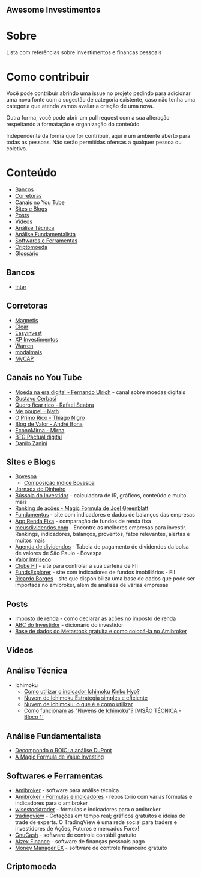 Awesome Investimentos
----

# Sobre

Lista com referências sobre investimentos e finanças pessoais

# Como contribuir

Você pode contribuir abrindo uma issue no projeto pedindo para adicionar uma nova fonte com a sugestão de categoria existente, caso não tenha uma categoria que atenda vamos avaliar a criação de uma nova.

Outra forma, você pode abrir um pull request com a sua alteração respeitando a formatação e organização do conteúdo.

Independente da forma que for contribuir, aqui é um ambiente aberto para todas as pessoas. Não serão permitidas ofensas a qualquer pessoa ou coletivo.

# Conteúdo
* [Bancos](#bancos)
* [Corretoras](#corretoras)
* [Canais no You Tube](canais-no-youtube)
* [Sites e Blogs](#sites-e-blogs)
* [Posts](#posts)
* [Videos](#videos)
* [Análise Técnica](#análise-técnica)
* [Análise Fundamentalista](#análise-fundamentalista)
* [Softwares e Ferramentas](#softwares-e-ferramentas)
* [Criptomoeda](#criptomoeda)
* [Glossário](GLOSSARIO.md)

## Bancos
* [Inter](https://www.bancointer.com.br/)

## Corretoras
* [Magnetis](https://magnetis.com.br/)
* [Clear](https://www.clear.com.br/site)
* [Easyinvest](https://www.easynvest.com.br/)
* [XP Investimentos](https://investimentos.xpi.com.br/#/passo/1)
* [Warren](https://oiwarren.com/)
* [modalmais](https://www.modalmais.com.br/)
* [MyCAP](https://www.mycap.com.br/home)

## Canais no You Tube
* [Moeda na era digital - Fernando Ulrich](https://www.youtube.com/channel/UCLJkh3QjHsLtK0LZFd28oGg) - canal sobre moedas digitais
* [Gustavo Cerbasi](https://www.youtube.com/channel/UC_mSfchV-fgpPy-vuwML8_A)
* [Quero ficar rico - Rafael Seabra](https://www.youtube.com/channel/UCaFy7I27Ht8hs6_kmZ8zWuw)
* [Me poupe! - Nath](https://www.youtube.com/channel/UC8mDF5mWNGE-Kpfcvnn0bUg)
* [O Primo Rico - Thiago Nigro](https://www.youtube.com/channel/UCT4nDeU5pv1XIGySbSK-GgA)
* [Blog de Valor - André Bona](https://www.youtube.com/user/andrelvbona)
* [EconoMirna - Mirna](https://www.youtube.com/channel/UCwLxXLLWEIJFHEeTMlYqHTA)
* [BTG Pactual digital](https://www.youtube.com/channel/UCE5Uu3nZlVbTur6xwhdoKhg)
* [Danilo Zanini](https://www.youtube.com/channel/UCyRlbA2gfOj5dxEdTYyt-6g)

## Sites e Blogs
* [Bovespa](http://www.b3.com.br/pt_br/)
  * [Composição índice Bovespa](http://www.bmfbovespa.com.br/pt_br/produtos/indices/indices-amplos/indice-ibovespa-ibovespa-composicao-da-carteira.htm)
* [Jornada do Dinheiro](http://jornadadodinheiro.com/)
* [Bússola do Investidor](https://www.bussoladoinvestidor.com.br/) - calculadora de IR, gráficos, conteúdo e muito mais
* [Ranking de ações - Magic Formula de Joel Greenblatt](http://barganhasdabolsa.blogspot.com/p/ranking-de-acoes.html)
* [Fundamentus](http://www.fundamentus.com.br/) - site com indicadores e dados de balanços das empresas
* [App Renda Fixa](https://apprendafixa.com.br/app/indicadores) - comparação de fundos de renda fixa
* [meusdividendos.com](https://www.meusdividendos.com/) - Encontre as melhores empresas para investir. Rankings, indicadores, balanços, proventos, fatos relevantes, alertas e muitos mais
* [Agenda de dividendos](http://www.dividendobr.com/) - Tabela de pagamento de dividendos da bolsa de valores de São Paulo - Bovespa
* [Valor Intriseco](https://www.valorintrinseco.com/)
* [Clube FII](https://www.clubefii.com.br/) - site para controlar a sua carteira de FII
* [FundsExplorer](https://www.fundsexplorer.com.br/) - site com indicadores de fundos imobiliários - FII
* [Ricardo Borges](https://ricardoborges.com/) - site que disponibiliza uma base de dados que pode ser importada no amibroker, além de análises de várias empresas

## Posts
* [Imposto de renda](https://queroficarrico.com/blog/imposto-de-renda-acoes/) - como declarar as ações no imposto de renda
* [ABC do Investidor](https://www.bussoladoinvestidor.com.br/abc_do_investidor/) - dicionário do investidor
* [Base de dados do Metastock gratuita e como colocá-la no Amibroker](https://traderlucrativo.com.br/base-de-dados-do-metastock-gratuita/)

## Videos

## Análise Técnica
* Ichimoku
  * [Como utilizar o indicador Ichimoku Kinko Hyo?](https://www.melhoresbrokers.com.br/t%C3%A9cnicas-de-negocia%C3%A7%C3%A3o/ichimoku-kinko-hyo.html)
  * [Nuvem de Ichimoku Estrategia simples e eficiente](https://br.tradingview.com/chart/EURUSD/NeHnroUB/)
  * [Nuvem de Ichimoku: o que é e como utilizar](https://www.investimentonabolsa.com/2015/05/analise-tecnica-nuvem-de-ichimoku.html)
  * [Como funcionam as "Nuvens de Ichimoku"? [VISÃO TÉCNICA - Bloco 1]](https://www.youtube.com/watch?v=Ymd5sZQ43jA)

## Análise Fundamentalista
* [Decompondo o ROIC: a análise DuPont](https://www.infomoney.com.br/blogs/blog-numeros-falam/post/3396310/decompondo-roic-analise-dupont)
* [A Magic Formula de Value Investing](https://www.infomoney.com.br/blogs/blog-numeros-falam/post/3577460/magic-formula-value-investing)

## Softwares e Ferramentas
* [Amibroker](https://www.amibroker.com/) - software para análise técnica
* [Amibroker - Fórmulas e indicadores](https://github.com/rmgimenez/amibroker-formulas) - repositório com várias fórmulas e indicadores para o amibroker
* [wisestocktrader](https://www.wisestocktrader.com/amibroker-afl-formulas-indicators) - fórmulas e indicadores para o amibroker
* [tradingview](https://br.tradingview.com/) - Cotações em tempo real; gráficos gratuitos e ideias de trade de experts. O TradingView é uma rede social para traders e investidores de Ações, Futuros e mercados Forex!
* [GnuCash](https://www.gnucash.org/) - software de controle contábil gratuíto
* [Alzex Finance](https://www.alzex.com/pt/index.html) - software de finanças pessoais pago
* [Money Manager EX](https://www.moneymanagerex.org/) - software de controle financeiro gratuíto


## Criptomoeda

